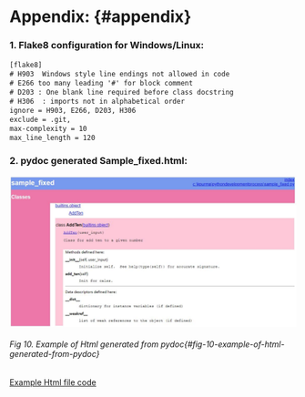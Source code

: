 # Appendix: {#appendix}

### 1.  Flake8 configuration for Windows/Linux:

```
[flake8]
# H903  Windows style line endings not allowed in code
# E266 too many leading '#' for block comment
# D203 : One blank line required before class docstring
# H306  : imports not in alphabetical order
ignore = H903, E266, D203, H306
exclude = .git,
max-complexity = 10
max_line_length = 120

```



### 2.  pydoc generated Sample_fixed.html:

![](/media/samplehtml.jpg)
###### Fig 10. Example of Html generated from pydoc{#fig-10-example-of-html-generated-from-pydoc}

[Example Html file code](https://raw.githubusercontent.com/Laurie0131/PythonDevelopmentProcess/master/media/index.html)


